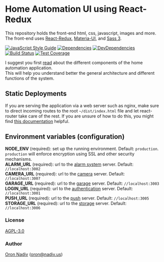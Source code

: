 # Home Automation UI using React-Redux
This repository holds the front-end html, css, javascript, images and more.
The front-end uses [React-Redux][react-redux], [Materia-UI][material-ui], and [Sass 3][sass-3].

[![JavaScript Style Guide][standard-image]][standard-url]
[![Dependencies][dependencies-image]][dependencies-url]
[![DevDependencies][dependencies-dev-image]][dependencies-dev-url]
[![Build Status][travis-image]][travis-url]
[![Test Coverage][coveralls-image]][coveralls-url]

I suggest you first [read][overview-url] about the different components of the home automation application.  
This will help you understand better the general architecture and different functions of the system.

## Static Deployments
If you are serving the application via a web server such as nginx, make sure to direct incoming routes to the root `~/dist/index.html` file and let react-router take care of the rest. If you are unsure of how to do this, you might find [this documentation](https://github.com/reactjs/react-router/blob/master/docs/guides/Histories.md#configuring-your-server) helpful.  

## Environment variables (configuration)
__NODE\_ENV__ (required): set up the running environment.  Default: `production`.  `production` will enforce encryption using SSL and other security mechanisms.  
__ALARM\_URL__ (required): url to the [alarm system][alarm-url] server.  Default: `//localhost:3002`  
__CAMERA\_URL__ (required): url to the [camera][camera-url] server.  Default: `//localhost:3007`  
__GARAGE\_URL__ (required): url to the [garage][garage-url] server.  Default: `//localhost:3003`  
__LOGIN\_URL__ (required): url to the [authentication][auth-url] server.  Default: `//localhost:3001`  
__PUSH\_URL__ (required): url to the [push][push-url] server.  Default: `//localhost:3005`  
__STORAGE\_URL__ (required): url to the [storage][storage-url] server.  Default: `//localhost:3006`

### License
[AGPL-3.0](https://spdx.org/licenses/AGPL-3.0.html)

### Author
[Oron Nadiv](https://github.com/OronNadiv) ([oron@nadiv.us](mailto:oron@nadiv.us))

[dependencies-image]: https://david-dm.org/OronNadiv/home-automation-ui-react/status.svg
[dependencies-url]: https://david-dm.org/OronNadiv/home-automation-ui-react
[dependencies-dev-image]: https://david-dm.org/OronNadiv/home-automation-ui-react/dev-status.svg
[dependencies-dev-url]: https://david-dm.org/OronNadiv/home-automation-ui-react?type=dev
[travis-image]: http://img.shields.io/travis/OronNadiv/home-automation-ui-react.svg?style=flat-square
[travis-url]: https://travis-ci.org/OronNadiv/home-automation-ui-react
[coveralls-image]: http://img.shields.io/coveralls/OronNadiv/home-automation-ui-react.svg?style=flat-square
[coveralls-url]: https://coveralls.io/r/OronNadiv/home-automation-ui-react
[standard-image]: https://img.shields.io/badge/code%20style-standard-brightgreen.svg
[standard-url]: http://standardjs.com

[react-redux]: https://facebook.github.io/react/
[material-ui]: http://www.material-ui.com/
[sass-3]: http://sass-lang.com/

[overview-url]: https://oronnadiv.github.io/home-automation
[client-installation-instruction-url]: https://oronnadiv.github.io/home-automation/#installation-instructions-for-the-raspberry-pi-clients
[server-installation-instruction-url]: https://oronnadiv.github.io/home-automation/#installation-instructions-for-the-server-micro-services
[private-public-keys-url]: https://oronnadiv.github.io/home-automation/#generating-private-and-public-keys

[alarm-url]: https://github.com/OronNadiv/alarm-api
[auth-url]: https://github.com/OronNadiv/authentication-api
[camera-url]: https://github.com/OronNadiv/camera-api
[garage-url]: https://github.com/OronNadiv/garage-api
[notifications-url]: https://github.com/OronNadiv/notifications-api
[push-url]: https://github.com/OronNadiv/push-api
[storage-url]: https://github.com/OronNadiv/storage-api

